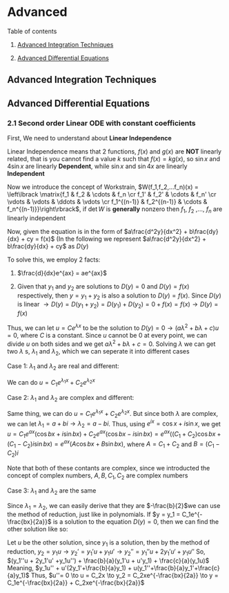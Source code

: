 # Advanced

Table of contents

1. [Advanced Integration Techniques](https://github.com/pleituer/Calculus-Cheat-Sheet/blob/main/Advanced.md#advanced-integration-techniques)

2. [Advanced Differential Equations](https://github.com/pleituer/Calculus-Cheat-Sheet/blob/main/Advanced.md#advanced-differential-equations)

## Advanced Integration Techniques

## Advanced Differential Equations

### 2.1 Second order Linear ODE with constant coefficients

First, We need to understand about **Linear Independence**

Linear Independence means that 2 functions, $f(x)$ and $g(x)$ are **NOT** linearly related, that is you cannot find a value $k$ such that $f(x) = kg(x)$, so $\sin{x}$ and $4\sin{x}$ are linearly **Dependent**, while $\sin{x}$ and $\sin{4x}$ are linearly **Independent**

Now we introduce the concept of Workstrain, $W(f_1,f_2,...f_n)(x) = \left\lbrack \matrix{f_1 & f_2 & \cdots & f_n \cr f_1' & f_2' & \cdots & f_n' \cr \vdots & \vdots & \ddots & \vdots \cr f_1^{(n-1)} & f_2^{(n-1)} & \cdots & f_n^{(n-1)}}\right\rbrack$, if $\det W$ is **generally** nonzero then $f_1$, $f_2$ ,..., $f_n$ are linearly independent

Now, given the equation is in the form of $a\frac{d^2y}{dx^2} + b\frac{dy}{dx} + cy = f(x)$ (In the following we represent $a\frac{d^2y}{dx^2} + b\frac{dy}{dx} + cy$ as $D(y)$

To solve this, we employ 2 facts:

1. $\frac{d}{dx}e^{ax} = ae^{ax}$

2. Given that $y_1$ and $y_2$ are solutions to $D(y) = 0$ and $D(y) = f(x)$ respectively, then $y = y_1 + y_2$ is also a solution to $D(y) = f(x)$. Since $D(y)$ is linear $\to D(y) = D(y_1 + y_2) = D(y_1) + D(y_2) = 0 + f(x) = f(x) \to D(y) = f(x)$

Thus, we can let $u = Ce^{\lambda x}$ to be the solution to $D(y) = 0 \to (a\lambda^2 + b\lambda + c)u = 0$, where $C$ is a constant. Since $u$ cannot be $0$ at every point, we can divide $u$ on both sides and we get $a\lambda^2 + b\lambda + c = 0$. Solving $\lambda$ we can get two $\lambda$ s, $\lambda_1$ and $\lambda_2$, which we can seperate it into different cases

Case 1:
$\lambda_1$ and $\lambda_2$ are real and different:

We can do $u = C_1e^{\lambda_1 x} + C_2e^{\lambda_2 x}$

Case 2:
$\lambda_1$ and $\lambda_2$ are complex and different:

Same thing, we can do $u = C_1e^{\lambda_1 x} + C_2e^{\lambda_2 x}$. But since both $\lambda$ are complex, we can let $\lambda_1 = a + bi \to \lambda_2 = a - bi$. Thus, using $e^{ix} = \cos{x} + i\sin{x}$, we get $u = C_1e^{ax}(\cos{bx}+i\sin{bx}) + C_2e^{ax}(\cos{bx}-i\sin{bx}) = e^{ax}((C_1+C_2)\cos{bx}+(C_1-C_2)i\sin{bx}) = e^{ax}(A\cos{bx} + B\sin{bx})$, where $A = C_1+C_2$ and $B = (C_1-C_2)i$ 

Note that both of these contants are complex, since we introducted the concept of complex numbers, $A, B, C_1, C_2$ are complex numbers

Case 3:
$\lambda_1$ and $\lambda_2$ are the same

Since $\lambda_1 = \lambda_2$, we can easily derive that they are $-\frac{b}{2}$we can use the method of reduction, just like in polynomials. If $y = y_1 = C_1e^{-\frac{bx}{2a}}$ is a solution to the equation $D(y) = 0$, then we can find the other solution like so:

$\text{Let } u \text{ be the other solution, since } y_1 \text{ is a solution, then by the method of reduction, } y_2 = y_1u \to y_2' = y_1'u + y_1u' \to y_2'' = y_1''u + 2y_1'u' + y_1u''$ So, $(y_1''u + 2y_1'u' +y_1u'') + \frac{b}{a}(y_1'u + u'y_1) + \frac{c}{a}(y_1u)$ Meaning, $y_1u'' + u'(2y_1'+\frac{b}{a}y_1) + u(y_1''+\frac{b}{a}y_1'+\frac{c}{a}y_1)$ Thus, $u''= 0 \to u = C_2x \to y_2 = C_2xe^{-\frac{bx}{2a}} \to y = C_1e^{-\frac{bx}{2a}} + C_2xe^{-\frac{bx}{2a}}$ 
